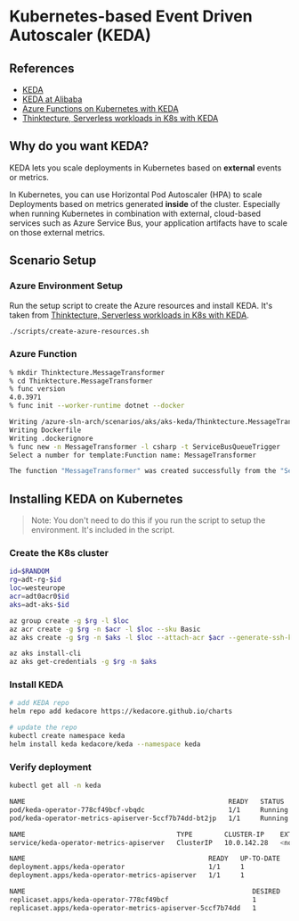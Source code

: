 # Kubernetes-based Event Driven Autoscaler (KEDA)

## References

* [KEDA](https://keda.sh/)
* [KEDA at Alibaba](https://bit.ly/alibaba-cloud-keda)
* [Azure Functions on Kubernetes with KEDA](https://docs.microsoft.com/en-us/azure/azure-functions/functions-kubernetes-keda)
* [Thinktecture, Serverless workloads in K8s with KEDA](https://www.thinktecture.com/en/kubernetes/serverless-workloads-with-keda/serverless-workloads-with-keda/)

## Why do you want KEDA?

KEDA lets you scale deployments in Kubernetes based on **external** events or metrics.

In Kubernetes, you can use Horizontal Pod Autoscaler (HPA) to scale Deployments based on metrics generated **inside** of the cluster. Especially when running Kubernetes in combination with external, cloud-based services such as Azure Service Bus, your application artifacts have to scale on those external metrics.

## Scenario Setup

### Azure Environment Setup

Run the setup script to create the Azure resources and install KEDA. It's taken from [Thinktecture, Serverless workloads in K8s with KEDA](https://www.thinktecture.com/en/kubernetes/serverless-workloads-with-keda/serverless-workloads-with-keda/).

```sh
./scripts/create-azure-resources.sh
```

### Azure Function

```sh
% mkdir Thinktecture.MessageTransformer
% cd Thinktecture.MessageTransformer
% func version
4.0.3971
% func init --worker-runtime dotnet --docker

Writing /azure-sln-arch/scenarios/aks/aks-keda/Thinktecture.MessageTransformer/.vscode/extensions.json
Writing Dockerfile
Writing .dockerignore
% func new -n MessageTransformer -l csharp -t ServiceBusQueueTrigger
Select a number for template:Function name: MessageTransformer

The function "MessageTransformer" was created successfully from the "ServiceBusQueueTrigger" template.
```

## Installing KEDA on Kubernetes

> Note: You don't need to do this if you run the script to setup the environment. It's included in the script.

### Create the K8s cluster

```sh
id=$RANDOM
rg=adt-rg-$id
loc=westeurope
acr=adt0acr0$id
aks=adt-aks-$id

az group create -g $rg -l $loc
az acr create -g $rg -n $acr -l $loc --sku Basic
az aks create -g $rg -n $aks -l $loc --attach-acr $acr --generate-ssh-keys

az aks install-cli
az aks get-credentials -g $rg -n $aks
```

### Install KEDA

```sh
# add KEDA repo
helm repo add kedacore https://kedacore.github.io/charts

# update the repo
kubectl create namespace keda
helm install keda kedacore/keda --namespace keda
```

### Verify deployment

```sh
kubectl get all -n keda

NAME                                                   READY   STATUS    RESTARTS   AGE
pod/keda-operator-778cf49bcf-vbqdc                     1/1     Running   0          53s
pod/keda-operator-metrics-apiserver-5ccf7b74dd-bt2jp   1/1     Running   0          53s

NAME                                      TYPE        CLUSTER-IP    EXTERNAL-IP   PORT(S)          AGE
service/keda-operator-metrics-apiserver   ClusterIP   10.0.142.28   <none>        443/TCP,80/TCP   53s

NAME                                              READY   UP-TO-DATE   AVAILABLE   AGE
deployment.apps/keda-operator                     1/1     1            1           53s
deployment.apps/keda-operator-metrics-apiserver   1/1     1            1           53s

NAME                                                         DESIRED   CURRENT   READY   AGE
replicaset.apps/keda-operator-778cf49bcf                     1         1         1       53s
replicaset.apps/keda-operator-metrics-apiserver-5ccf7b74dd   1         1         1       53s
```
